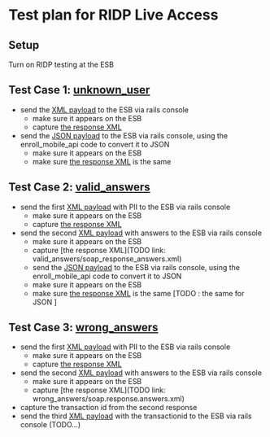 # Test plan for RIDP Live Access

## Setup

Turn on RIDP testing at the ESB

## Test Case 1: [unknown_user](https://github.com/dchealthlink/HBX-mobile-app-APIs/tree/master/static/ridp/live_test/unknown_user)
- send the [XML payload](https://raw.githubusercontent.com/dchealthlink/HBX-mobile-app-APIs/master/static/ridp/live_test/unknown_user/soap.request.xml) to the ESB via rails console
  - make sure it appears on the ESB
  - capture [the response XML](https://github.com/dchealthlink/HBX-mobile-app-APIs/blob/master/static/ridp/live_test/unknown_user/soap_response.xml)
- send the [JSON payload](https://raw.githubusercontent.com/dchealthlink/HBX-mobile-app-APIs/master/static/ridp/live_test/unknown_user/converted_request.json) to the ESB via rails console, using the enroll_mobile_api code to convert it to JSON 
  - make sure it appears on the ESB
  - make sure [the response XML](https://github.com/dchealthlink/HBX-mobile-app-APIs/blob/master/static/ridp/live_test/unknown_user/soap_response.xml) is the same

## Test Case 2: [valid_answers](https://github.com/dchealthlink/HBX-mobile-app-APIs/tree/master/static/ridp/live_test/valid_answers)
- send the first [XML payload](https://raw.githubusercontent.com/dchealthlink/HBX-mobile-app-APIs/master/static/ridp/live_test/valid_answers/soap.request.xml) with PII to the ESB via rails console
  - make sure it appears on the ESB
  - capture [the response XML](https://raw.githubusercontent.com/dchealthlink/HBX-mobile-app-APIs/master/static/ridp/live_test/valid_answers/soap_response.xml)
- send the second [XML payload](https://raw.githubusercontent.com/dchealthlink/HBX-mobile-app-APIs/master/static/ridp/live_test/valid_answers/soap.answers.request.xml) with answers to the ESB via rails console
  - make sure it appears on the ESB
  - capture [the response XML](TODO link: valid_answers/soap_response_answers.xml)
  - send the [JSON payload](https://raw.githubusercontent.com/dchealthlink/HBX-mobile-app-APIs/master/static/ridp/live_test/valid_answers/converted_request.json) to the ESB via rails console, using the enroll_mobile_api code to convert it to JSON
  - make sure it appears on the ESB
  - make sure [the response XML](https://raw.githubusercontent.com/dchealthlink/HBX-mobile-app-APIs/master/static/ridp/live_test/valid_answers/soap_response.xml) is the same
  [TODO : the same for JSON ]
  
## Test Case 3: [wrong_answers](https://github.com/dchealthlink/HBX-mobile-app-APIs/tree/master/static/ridp/live_test/wrong_answers)
- send the first [XML payload](https://raw.githubusercontent.com/dchealthlink/HBX-mobile-app-APIs/master/static/ridp/live_test/wrong_answers/soap.request.xml) with PII to the ESB via rails console
  - make sure it appears on the ESB
  - capture [the response XML]()
- send the second [XML payload](https://raw.githubusercontent.com/dchealthlink/HBX-mobile-app-APIs/master/static/ridp/live_test/wrong_answers/soap.answers.request.xml) with answers to the ESB via rails console
  - make sure it appears on the ESB
  - capture [the response XML](TODO link: wrong_answers/soap.response.answers.xml)
- capture the transaction id from the second response
- send the third [XML payload](https://raw.githubusercontent.com/dchealthlink/HBX-mobile-app-APIs/master/static/ridp/live_test/wrong_answers/soap.override.request.xml) with the transactionid to the ESB via rails console
(TODO...)




